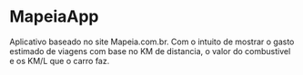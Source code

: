 # MapeiaApp
 Aplicativo baseado no site Mapeia.com.br. Com o intuito de mostrar o gasto estimado de viagens com base no KM de distancia, o valor do combustivel e os KM/L que o carro faz.
